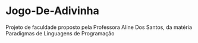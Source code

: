 # Jogo-De-Adivinha
Projeto de faculdade proposto pela Professora Aline Dos Santos, da matéria Paradigmas de Linguagens de Programação
